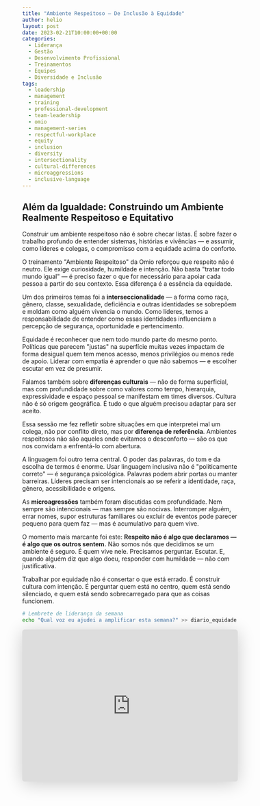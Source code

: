 ```yaml
---
title: "Ambiente Respeitoso – De Inclusão à Equidade"
author: helio
layout: post
date: 2023-02-21T10:00:00+00:00
categories:
  - Liderança
  - Gestão
  - Desenvolvimento Profissional
  - Treinamentos
  - Equipes
  - Diversidade e Inclusão
tags:
  - leadership
  - management
  - training
  - professional-development
  - team-leadership
  - omio
  - management-series
  - respectful-workplace
  - equity
  - inclusion
  - diversity
  - intersectionality
  - cultural-differences
  - microaggressions
  - inclusive-language
---
```


## Além da Igualdade: Construindo um Ambiente Realmente Respeitoso e Equitativo

Construir um ambiente respeitoso não é sobre checar listas. É sobre fazer o trabalho profundo de entender sistemas, histórias e vivências — e assumir, como líderes e colegas, o compromisso com a equidade acima do conforto.

O treinamento "Ambiente Respeitoso" da Omio reforçou que respeito não é neutro. Ele exige curiosidade, humildade e intenção. Não basta "tratar todo mundo igual" — é preciso fazer o que for necessário para apoiar cada pessoa a partir do seu contexto. Essa diferença é a essência da equidade.

Um dos primeiros temas foi a **interseccionalidade** — a forma como raça, gênero, classe, sexualidade, deficiência e outras identidades se sobrepõem e moldam como alguém vivencia o mundo. Como líderes, temos a responsabilidade de entender como essas identidades influenciam a percepção de segurança, oportunidade e pertencimento.

Equidade é reconhecer que nem todo mundo parte do mesmo ponto. Políticas que parecem "justas" na superfície muitas vezes impactam de forma desigual quem tem menos acesso, menos privilégios ou menos rede de apoio. Liderar com empatia é aprender o que não sabemos — e escolher escutar em vez de presumir.

Falamos também sobre **diferenças culturais** — não de forma superficial, mas com profundidade sobre como valores como tempo, hierarquia, expressividade e espaço pessoal se manifestam em times diversos. Cultura não é só origem geográfica. É tudo o que alguém precisou adaptar para ser aceito.

Essa sessão me fez refletir sobre situações em que interpretei mal um colega, não por conflito direto, mas por **diferença de referência**. Ambientes respeitosos não são aqueles onde evitamos o desconforto — são os que nos convidam a enfrentá-lo com abertura.

A linguagem foi outro tema central. O poder das palavras, do tom e da escolha de termos é enorme. Usar linguagem inclusiva não é "politicamente correto" — é segurança psicológica. Palavras podem abrir portas ou manter barreiras. Líderes precisam ser intencionais ao se referir a identidade, raça, gênero, acessibilidade e origens.

As **microagressões** também foram discutidas com profundidade. Nem sempre são intencionais — mas sempre são nocivas. Interromper alguém, errar nomes, supor estruturas familiares ou excluir de eventos pode parecer pequeno para quem faz — mas é acumulativo para quem vive.

O momento mais marcante foi este: **Respeito não é algo que declaramos — é algo que os outros sentem.** Não somos nós que decidimos se um ambiente é seguro. É quem vive nele. Precisamos perguntar. Escutar. E, quando alguém diz que algo doeu, responder com humildade — não com justificativa.

Trabalhar por equidade não é consertar o que está errado. É construir cultura com intenção. É perguntar quem está no centro, quem está sendo silenciado, e quem está sendo sobrecarregado para que as coisas funcionem.

```bash
# Lembrete de liderança da semana
echo "Qual voz eu ajudei a amplificar esta semana?" >> diario_equidade.txt
```

<iframe class="speakerdeck-iframe" frameborder="0" src="https://speakerdeck.com/player/677f7af154d74011b5fdc8eb054fa378" title="Respectful Workplace" allowfullscreen="true" style="border: 0px; background: padding-box padding-box rgba(0, 0, 0, 0.1); margin: 0px; padding: 0px; border-radius: 6px; box-shadow: rgba(0, 0, 0, 0.2) 0px 5px 40px; width: 100%; height: auto; aspect-ratio: 560 / 394;" data-ratio="1.4213197969543148"></iframe>
